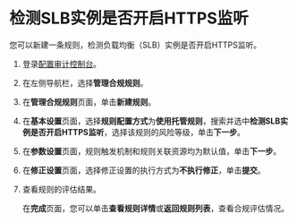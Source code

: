 # 检测SLB实例是否开启HTTPS监听

您可以新建一条规则，检测负载均衡（SLB）实例是否开启HTTPS监听。

1.  登录[配置审计控制台](https://config.console.aliyun.com)。

2.  在左侧导航栏，选择**管理合规规则**。

3.  在**管理合规规则**页面，单击**新建规则**。

4.  在**基本设置**页面，选择**规则配置方式**为**使用托管规则**，搜索并选中**检测SLB实例是否开启HTTPS监听**，选择该规则的风险等级，单击**下一步**。

5.  在**参数设置**页面，规则触发机制和规则关联资源均为默认值，单击**下一步**。

6.  在**修正设置**页面，选择修正设置的执行方式为**不执行修正**，单击**提交**。

7.  查看规则的评估结果。

    在**完成**页面，您可以单击**查看规则详情**或**返回规则列表**，查看合规评估情况。


